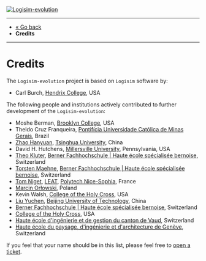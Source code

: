 [![Logisim-evolution](img/logisim-evolution-logo.png)](https://github.com/logisim-evolution/logisim-evolution)

---

* [« Go back](../README.md)
* **Credits**

---

# Credits #

The `Logisim-evolution` project is based on `Logisim` software by:

* Carl Burch, [Hendrix College](https://www.hendrix.edu/), USA

The following people and institutions actively contributed to further development of the `Logisim-evolution`:

* Moshe Berman, [Brooklyn College](https://www.brooklyn.cuny.edu/), USA
* Theldo Cruz Franqueira,
  [Pontifícia Universidade Católica de Minas Gerais](https://www.pucminas.br/destaques/Paginas/default.aspx), Brazil
* [Zhao Hanyuan](https://github.com/gtxzsxxk),
  [Tsinghua University](https://www.tsinghua.edu.cn/), China
* David H. Hutchens, [Millersville University](https://www.millersville.edu/), Pennsylvania, USA
* [Theo Kluter](https://www.bfh.ch/en/theo-kluter),
  [Berner Fachhochschule | Haute école spécialisée bernoise](https://bfh.ch/electrical), Switzerland
* [Torsten Maehne](https://www.bfh.ch/en/torsten-maehne),
  [Berner Fachhochschule | Haute école spécialisée bernoise](https://bfh.ch/electrical), Switzerland
* [Tom Niget](https://github.com/zdimension/), [LEAT](https://leat.univ-cotedazur.fr/),
  [Polytech Nice-Sophia](https://polytech.univ-cotedazur.fr/), France
* [Marcin Orłowski](http://www.marcinorlowski.com/), Poland
* Kevin Walsh, [College of the Holy Cross](https://www.holycross.edu/), USA
* [Liu Yuchen](https://github.com/smallg0at),
  [Beijing University of Technology](https://www.bjut.edu.cn/), China
* [Berner Fachhochschule | Haute école spécialisée bernoise](https://www.bfh.ch/), Switzerland
* [College of the Holy Cross](https://www.holycross.edu/), USA
* [Haute école d'ingénierie et de gestion du canton de Vaud](https://www.heig-vd.ch/), Switzerland
* [Haute école du paysage, d'ingénierie et d'architecture de Genève](https://hepia.hesge.ch/), Switzerland

If you feel that your name should be in this list, please feel free
to [open a ticket](https://github.com/logisim-evolution/logisim-evolution/issues).
